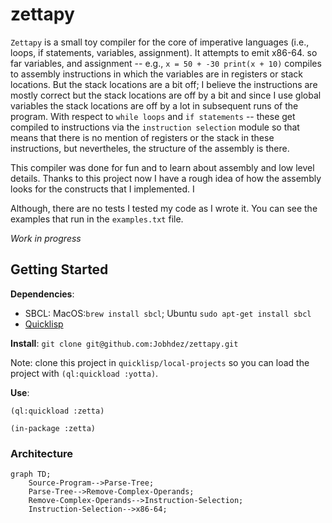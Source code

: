 # zettapy
`Zettapy` is a small toy compiler for the core of imperative languages (i.e., loops, if statements, variables, assignment). It attempts to emit x86-64. so far variables, and assignment -- e.g., `x = 50 + -30 print(x + 10)` compiles to assembly instructions in which the variables are in registers or stack locations. But the stack locations are a bit off; I believe the instructions are mostly correct but the stack locations are off by a bit and since I use global variables the stack locations are off by a lot in subsequent runs of the program. With respect to `while loops` and `if statements` -- these get compiled to instructions via the `instruction selection` module so that means that there is no mention of registers or the stack in these instructions, but nevertheles, the structure of the assembly is there.

This compiler was done for fun and to learn about assembly and low level details. Thanks to this project now I have a rough idea of how the assembly looks for the constructs that I implemented. I

Although, there are no tests I tested my code as I wrote it. You can see the examples that run in the `examples.txt` file.

*Work in progress*

## Getting Started
**Dependencies**: 
- SBCL: MacOS:`brew install sbcl`; Ubuntu `sudo apt-get install sbcl`
- [Quicklisp](https://www.quicklisp.org/beta/)

**Install**:
`git clone git@github.com:Jobhdez/zettapy.git`

Note: clone this project in `quicklisp/local-projects` so you can load the project with `(ql:quickload :yotta)`.

**Use**:
```
(ql:quickload :zetta)

(in-package :zetta)
```

### Architecture

```mermaid
graph TD;
    Source-Program-->Parse-Tree;
    Parse-Tree-->Remove-Complex-Operands;
    Remove-Complex-Operands-->Instruction-Selection;
    Instruction-Selection-->x86-64;
```

